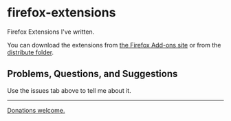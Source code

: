 # firefox-extensions
Firefox Extensions I've written.

You can download the extensions from [the Firefox Add-ons site](https://addons.mozilla.org/en-US/firefox/user/12489900/) 
or from the [distribute folder](https://github.com/Kravimir/firefox-extensions/blob/main/distribute).

## Problems, Questions, and Suggestions

Use the issues tab above to tell me about it.

---

[Donations welcome.](https://www.paypal.com/donate/?hosted_button_id=4W5A5J6L74RLN)
